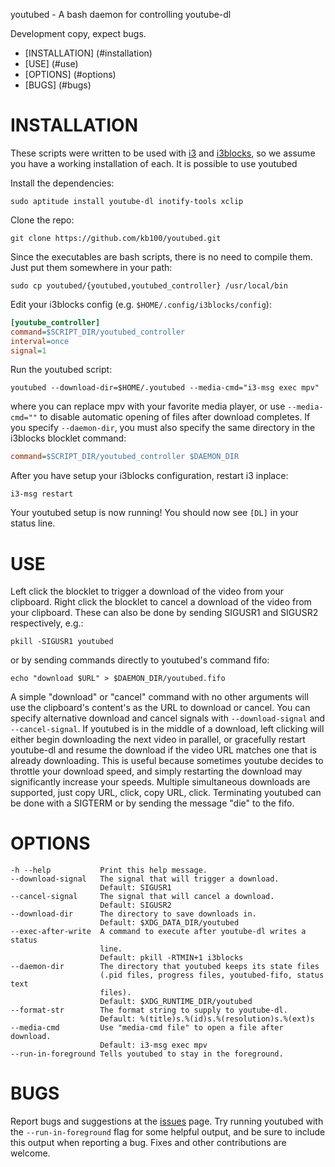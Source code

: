 youtubed - A bash daemon for controlling youtube-dl



Development copy, expect bugs.

- [INSTALLATION] (#installation)
- [USE] (#use)
- [OPTIONS] (#options)
- [BUGS] (#bugs)

# INSTALLATION

These scripts were written to be used with [i3](http://www.i3wm.org) and [i3blocks](https://github.com/vivien/i3blocks), so we assume you have a working installation of each.
It is possible to use youtubed

Install the dependencies:

```ShellSession
sudo aptitude install youtube-dl inotify-tools xclip
```

Clone the repo:

```ShellSession
git clone https://github.com/kb100/youtubed.git
```

Since the executables are bash scripts, there is no need to compile them.
Just put them somewhere in your path:

```ShellSession
sudo cp youtubed/{youtubed,youtubed_controller} /usr/local/bin
```

Edit your i3blocks config (e.g. `$HOME/.config/i3blocks/config`):

```INI
[youtube_controller]
command=$SCRIPT_DIR/youtubed_controller
interval=once
signal=1
```

Run the youtubed script:

```ShellSession
youtubed --download-dir=$HOME/.youtubed --media-cmd="i3-msg exec mpv"
```

where you can replace mpv with your favorite media player, or use `--media-cmd=""` to disable automatic opening of files after download completes. 
If you specify `--daemon-dir`, you must also specify the same directory in the i3blocks blocklet command:

```INI
command=$SCRIPT_DIR/youtubed_controller $DAEMON_DIR
```

After you have setup your i3blocks configuration, restart i3 inplace:

```ShellSession
i3-msg restart
```

Your youtubed setup is now running!
You should now see `[DL]` in your status line.

# USE

Left click the blocklet to trigger a download of the video from your clipboard.
Right click the blocklet to cancel a download of the video from your clipboard.
These can also be done by sending SIGUSR1 and SIGUSR2 respectively, e.g.:

```ShellSession
pkill -SIGUSR1 youtubed
```

or by sending commands directly to youtubed's command fifo:

```ShellSession
echo "download $URL" > $DAEMON_DIR/youtubed.fifo
```

A simple "download" or "cancel" command with no other arguments will use the clipboard's content's
as the URL to download or cancel.
You can specify alternative download and cancel signals with `--download-signal` and `--cancel-signal`.
If youtubed is in the middle of a download, left clicking will either begin downloading the next video in parallel,
or gracefully restart youtube-dl and resume the download if the video URL matches one that is already downloading.
This is useful because sometimes youtube decides to throttle your download speed, and simply restarting the download
may significantly increase your speeds.
Multiple simultaneous downloads are supported, just copy URL, click, copy URL, click.
Terminating youtubed can be done with a SIGTERM or by sending the message "die" to the fifo.

# OPTIONS

    -h --help           Print this help message.
    --download-signal   The signal that will trigger a download.
                        Default: SIGUSR1
    --cancel-signal     The signal that will cancel a download.
                        Default: SIGUSR2
    --download-dir      The directory to save downloads in.
                        Default: $XDG_DATA_DIR/youtubed
    --exec-after-write  A command to execute after youtube-dl writes a status
                        line. 
                        Default: pkill -RTMIN+1 i3blocks
    --daemon-dir        The directory that youtubed keeps its state files 
                        (.pid files, progress files, youtubed-fifo, status text
                        files). 
                        Default: $XDG_RUNTIME_DIR/youtubed
    --format-str        The format string to supply to youtube-dl. 
                        Default: %(title)s.%(id)s.%(resolution)s.%(ext)s
    --media-cmd         Use "media-cmd file" to open a file after download.
                        Default: i3-msg exec mpv
    --run-in-foreground Tells youtubed to stay in the foreground.

# BUGS

Report bugs and suggestions at the [issues](https://github.com/kb100/youtubed/issues) page.
Try running youtubed with the `--run-in-foreground` flag for some helpful output, and be sure to include this output when reporting a bug.
Fixes and other contributions are welcome.
